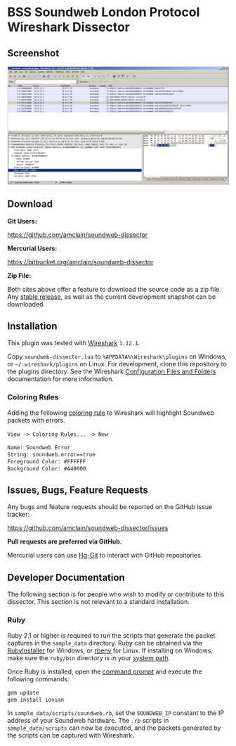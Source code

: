 # BSS Soundweb London Protocol Wireshark Dissector

## Screenshot
![BSS Soundweb London Protocol Wireshark Dissector Screenshot](screenshot.png)


## Download

**Git Users:**

https://github.com/amclain/soundweb-dissector


**Mercurial Users:**

https://bitbucket.org/amclain/soundweb-dissector


**Zip File:**

Both sites above offer a feature to download the source code as a zip file.
Any [stable release](https://github.com/amclain/soundweb-dissector/releases),
as well as the current development snapshot can be downloaded.


## Installation

This plugin was tested with [Wireshark](https://www.wireshark.org/download.html)
`1.12.1`.

Copy `soundweb-dissector.lua` to `%APPDATA%\Wireshark\plugins` on Windows, or
`~/.wireshark/plugins` on Linux. For development, clone this repository to the
plugins directory. See the Wireshark [Configuration Files and Folders](https://www.wireshark.org/docs/wsug_html_chunked/ChAppFilesConfigurationSection.html)
documentation for more information.


### Coloring Rules

Adding the following [coloring rule](https://www.wireshark.org/docs/wsug_html_chunked/ChCustColorizationSection.html)
to Wireshark will highlight Soundweb packets with errors.

`View -> Coloring Rules... -> New`

    Name: Soundweb Error
    String: soundweb.error==true
    Foreground Color: #FFFFFF
    Background Color: #A40000


## Issues, Bugs, Feature Requests

Any bugs and feature requests should be reported on the GitHub issue tracker:

https://github.com/amclain/soundweb-dissector/issues


**Pull requests are preferred via GitHub.**

Mercurial users can use [Hg-Git](http://hg-git.github.io/) to interact with
GitHub repositories.


## Developer Documentation

The following section is for people who wish to modify or contribute to this
dissector. This section is not relevant to a standard installation.


### Ruby

Ruby 2.1 or higher is required to run the scripts that generate the packet
captures in the `sample_data` directory. Ruby can be obtained via the
[RubyInstaller](http://rubyinstaller.org/downloads/) for Windows, or
[rbenv](https://github.com/sstephenson/rbenv) for Linux. If installing on
Windows, make sure the `ruby/bin` directory is in your [system path](http://www.computerhope.com/issues/ch000549.htm).

Once Ruby is installed, open the [command prompt](http://windows.microsoft.com/en-us/windows-vista/open-a-command-prompt-window)
and execute the following commands:

    gem update
    gem install ionian

In `sample_data/scripts/soundweb.rb`, set the `SOUNDWEB_IP` constant to the IP
address of your Soundweb hardware. The `.rb` scripts in `sample_data/scripts`
can now be executed, and the packets generated by the scripts can be captured
with Wireshark.
